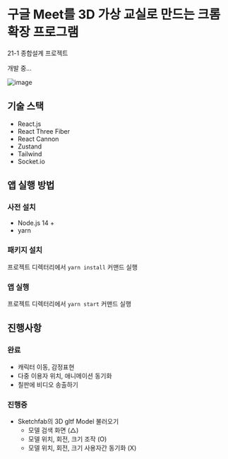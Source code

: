 # 구글 Meet를 3D 가상 교실로 만드는 크롬 확장 프로그램

21-1 종합설계 프로젝트

개발 중...

![image](https://user-images.githubusercontent.com/22253556/116207597-044e7a00-a77b-11eb-8570-7557362b62b6.png)

## 기술 스택

- React.js
- React Three Fiber
- React Cannon
- Zustand
- Tailwind
- Socket.io

## 앱 실행 방법

### 사전 설치

- Node.js 14 +
- yarn

### 패키지 설치

프로젝트 디렉터리에서 `yarn install` 커맨드 실행

### 앱 실행

프로젝트 디렉터리에서 `yarn start` 커맨드 실행

## 진행사항

### 완료

- 캐릭터 이동, 감정표현
- 다중 이용자 위치, 애니메이션 동기화
- 칠판에 비디오 송출하기

### 진행중

- Sketchfab의 3D gltf Model 불러오기
  - 모델 검색 화면 (△)
  - 모델 위치, 회전, 크기 조작 (O)
  - 모델 위치, 회전, 크기 사용자간 동기화 (X)
